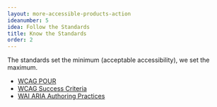 ```yaml
---
layout: more-accessible-products-action
ideanumber: 5
idea: Follow the Standards
title: Know the Standards
order: 2
---
```


The standards set the minimum (acceptable accessibility), we set the maximum.

- [WCAG POUR](https://www.w3.org/WAI/standards-guidelines/wcag/glance/)
- [WCAG Success Criteria](https://www.w3.org/WAI/WCAG21/quickref/?currentsidebar=%23col_overview&levels=aaa&technologies=smil%2Cpdf%2Cflash%2Csl)
- [WAI ARIA Authoring Practices](https://www.w3.org/WAI/ARIA/apg/patterns/)

